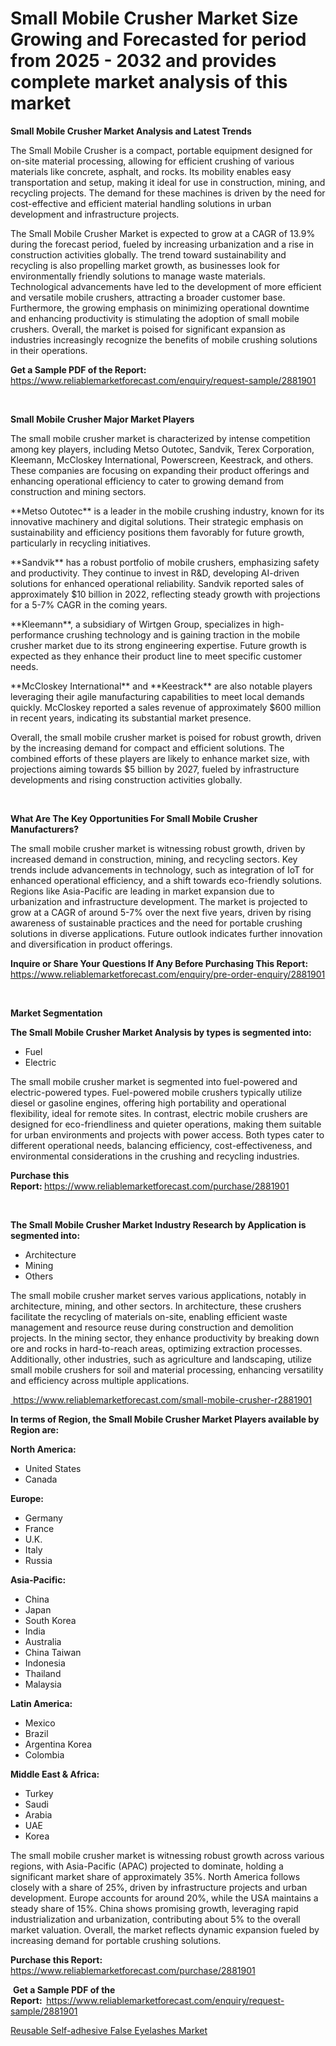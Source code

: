 <p><h1>Small Mobile Crusher Market Size Growing and Forecasted for period from 2025 - 2032 and provides complete market analysis of this market</h1></p><p><strong>Small Mobile Crusher Market Analysis and Latest Trends</strong></p>
<p><p>The Small Mobile Crusher is a compact, portable equipment designed for on-site material processing, allowing for efficient crushing of various materials like concrete, asphalt, and rocks. Its mobility enables easy transportation and setup, making it ideal for use in construction, mining, and recycling projects. The demand for these machines is driven by the need for cost-effective and efficient material handling solutions in urban development and infrastructure projects.</p><p>The Small Mobile Crusher Market is expected to grow at a CAGR of 13.9% during the forecast period, fueled by increasing urbanization and a rise in construction activities globally. The trend toward sustainability and recycling is also propelling market growth, as businesses look for environmentally friendly solutions to manage waste materials. Technological advancements have led to the development of more efficient and versatile mobile crushers, attracting a broader customer base. Furthermore, the growing emphasis on minimizing operational downtime and enhancing productivity is stimulating the adoption of small mobile crushers. Overall, the market is poised for significant expansion as industries increasingly recognize the benefits of mobile crushing solutions in their operations.</p></p>
<p><strong>Get a Sample PDF of the Report:&nbsp;</strong> <a href="https://www.reliablemarketforecast.com/enquiry/request-sample/2881901?utm_campaign=2736&utm_medium=2&utm_source=Github&utm_content=ia&utm_term=12032025&utm_id=small-mobile-crusher">https://www.reliablemarketforecast.com/enquiry/request-sample/2881901</a></p>
<p>&nbsp;</p>
<p><strong>Small Mobile Crusher Major Market Players</strong></p>
<p><p>The small mobile crusher market is characterized by intense competition among key players, including Metso Outotec, Sandvik, Terex Corporation, Kleemann, McCloskey International, Powerscreen, Keestrack, and others. These companies are focusing on expanding their product offerings and enhancing operational efficiency to cater to growing demand from construction and mining sectors.</p><p>**Metso Outotec** is a leader in the mobile crushing industry, known for its innovative machinery and digital solutions. Their strategic emphasis on sustainability and efficiency positions them favorably for future growth, particularly in recycling initiatives. </p><p>**Sandvik** has a robust portfolio of mobile crushers, emphasizing safety and productivity. They continue to invest in R&D, developing AI-driven solutions for enhanced operational reliability. Sandvik reported sales of approximately $10 billion in 2022, reflecting steady growth with projections for a 5-7% CAGR in the coming years.</p><p>**Kleemann**, a subsidiary of Wirtgen Group, specializes in high-performance crushing technology and is gaining traction in the mobile crusher market due to its strong engineering expertise. Future growth is expected as they enhance their product line to meet specific customer needs.</p><p>**McCloskey International** and **Keestrack** are also notable players leveraging their agile manufacturing capabilities to meet local demands quickly. McCloskey reported a sales revenue of approximately $600 million in recent years, indicating its substantial market presence. </p><p>Overall, the small mobile crusher market is poised for robust growth, driven by the increasing demand for compact and efficient solutions. The combined efforts of these players are likely to enhance market size, with projections aiming towards $5 billion by 2027, fueled by infrastructure developments and rising construction activities globally.</p></p>
<p>&nbsp;</p>
<p><strong>What Are The Key Opportunities For Small Mobile Crusher Manufacturers?</strong></p>
<p><p>The small mobile crusher market is witnessing robust growth, driven by increased demand in construction, mining, and recycling sectors. Key trends include advancements in technology, such as integration of IoT for enhanced operational efficiency, and a shift towards eco-friendly solutions. Regions like Asia-Pacific are leading in market expansion due to urbanization and infrastructure development. The market is projected to grow at a CAGR of around 5-7% over the next five years, driven by rising awareness of sustainable practices and the need for portable crushing solutions in diverse applications. Future outlook indicates further innovation and diversification in product offerings.</p></p>
<p><strong>Inquire or Share Your Questions If Any Before Purchasing This Report:</strong> <a href="https://www.reliablemarketforecast.com/enquiry/pre-order-enquiry/2881901?utm_campaign=2736&utm_medium=2&utm_source=Github&utm_content=ia&utm_term=12032025&utm_id=small-mobile-crusher">https://www.reliablemarketforecast.com/enquiry/pre-order-enquiry/2881901</a></p>
<p>&nbsp;</p>
<p><strong>Market Segmentation</strong></p>
<p><strong>The Small Mobile Crusher Market Analysis by types is segmented into:</strong></p>
<p><ul><li>Fuel</li><li>Electric</li></ul></p>
<p><p>The small mobile crusher market is segmented into fuel-powered and electric-powered types. Fuel-powered mobile crushers typically utilize diesel or gasoline engines, offering high portability and operational flexibility, ideal for remote sites. In contrast, electric mobile crushers are designed for eco-friendliness and quieter operations, making them suitable for urban environments and projects with power access. Both types cater to different operational needs, balancing efficiency, cost-effectiveness, and environmental considerations in the crushing and recycling industries.</p></p>
<p><strong>Purchase this Report:&nbsp;</strong><a href="https://www.reliablemarketforecast.com/purchase/2881901?utm_campaign=2736&utm_medium=2&utm_source=Github&utm_content=ia&utm_term=12032025&utm_id=small-mobile-crusher">https://www.reliablemarketforecast.com/purchase/2881901</a></p>
<p>&nbsp;</p>
<p><strong>The Small Mobile Crusher Market Industry Research by Application is segmented into:</strong></p>
<p><ul><li>Architecture</li><li>Mining</li><li>Others</li></ul></p>
<p><p>The small mobile crusher market serves various applications, notably in architecture, mining, and other sectors. In architecture, these crushers facilitate the recycling of materials on-site, enabling efficient waste management and resource reuse during construction and demolition projects. In the mining sector, they enhance productivity by breaking down ore and rocks in hard-to-reach areas, optimizing extraction processes. Additionally, other industries, such as agriculture and landscaping, utilize small mobile crushers for soil and material processing, enhancing versatility and efficiency across multiple applications.</p></p>
<p><a href="https://www.reliablemarketforecast.com/small-mobile-crusher-r2881901?utm_campaign=2736&utm_medium=2&utm_source=Github&utm_content=ia&utm_term=12032025&utm_id=small-mobile-crusher">&nbsp;https://www.reliablemarketforecast.com/small-mobile-crusher-r2881901</a></p>
<p><strong>In terms of Region, the Small Mobile Crusher Market Players available by Region are:</strong></p>
<p>
    <p> <strong> North America: </strong>
        <ul>
            <li>United States</li>
            <li>Canada</li>
        </ul>
        </p> 
    <p> <strong> Europe: </strong>
        <ul>
            <li>Germany</li>
            <li>France</li>
            <li>U.K.</li>
            <li>Italy</li>
            <li>Russia</li>
        </ul>
        </p> 
    <p> <strong> Asia-Pacific: </strong>
        <ul>
            <li>China</li>
            <li>Japan</li>
            <li>South Korea</li>
            <li>India</li>
            <li>Australia</li>
            <li>China Taiwan</li>
            <li>Indonesia</li>
            <li>Thailand</li>
            <li>Malaysia</li>
        </ul>
        </p> 
    <p> <strong> Latin America: </strong>
        <ul>
            <li>Mexico</li>
            <li>Brazil</li>
            <li>Argentina Korea</li>
            <li>Colombia</li>
        </ul>
        </p> 
    <p> <strong> Middle East & Africa: </strong>
        <ul>
            <li>Turkey</li>
            <li>Saudi</li>
            <li>Arabia</li>
            <li>UAE</li>
            <li>Korea</li>
        </ul>
    </p>
    </p>
<p><p>The small mobile crusher market is witnessing robust growth across various regions, with Asia-Pacific (APAC) projected to dominate, holding a significant market share of approximately 35%. North America follows closely with a share of 25%, driven by infrastructure projects and urban development. Europe accounts for around 20%, while the USA maintains a steady share of 15%. China shows promising growth, leveraging rapid industrialization and urbanization, contributing about 5% to the overall market valuation. Overall, the market reflects dynamic expansion fueled by increasing demand for portable crushing solutions.</p></p>
<p><strong>Purchase this Report: </strong><a href="https://www.reliablemarketforecast.com/purchase/2881901?utm_campaign=2736&utm_medium=2&utm_source=Github&utm_content=ia&utm_term=12032025&utm_id=small-mobile-crusher">https://www.reliablemarketforecast.com/purchase/2881901</a></p>
<p>&nbsp;<strong>Get a Sample PDF of the Report:&nbsp;&nbsp;</strong><a href="https://www.reliablemarketforecast.com/enquiry/request-sample/2881901?utm_campaign=2736&utm_medium=2&utm_source=Github&utm_content=ia&utm_term=12032025&utm_id=small-mobile-crusher">https://www.reliablemarketforecast.com/enquiry/request-sample/2881901</a></p>
<p><strong></strong></p>
<p><p><a href="https://github.com/pelahotayabe/Market-Research-Report-List-1/blob/main/reusable-self-adhesive-false-eyelashes-market.md?utm_campaign=2736&utm_medium=2&utm_source=Github&utm_content=ia&utm_term=12032025&utm_id=small-mobile-crusher">Reusable Self-adhesive False Eyelashes Market</a></p></p>